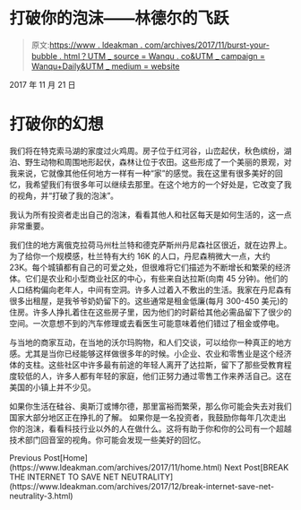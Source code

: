 # 打破你的泡沫——林德尔的飞跃

> 原文:[https://www . ldeakman . com/archives/2017/11/burst-your-bubble . html？UTM _ source = Wanqu . co&UTM _ campaign = Wanqu+Daily&UTM _ medium = website](https://www.ldeakman.com/archives/2017/11/burst-your-bubble.html?utm_source=wanqu.co&utm_campaign=Wanqu+Daily&utm_medium=website)





2017 年 11 月 21 日

# 打破你的幻想





我们将在特克索马湖的家度过火鸡周。房子位于红河谷，山峦起伏，秋色缤纷，湖泊、野生动物和周围地形起伏，森林让位于农田。这些形成了一个美丽的景观，对我来说，它就像其他任何地方一样有一种“家”的感觉。我在这里有很多美好的回忆，我希望我们有很多年可以继续去那里。在这个地方的一个好处是，它改变了我的视角，并“打破了我的泡沫”。

我认为所有投资者走出自己的泡沫，看看其他人和社区每天是如何生活的，这一点非常重要。

我们住的地方离俄克拉荷马州杜兰特和德克萨斯州丹尼森社区很近，就在边界上。为了给你一个规模感，杜兰特有大约 16K 的人口，丹尼森稍微大一点，大约 23K。每个城镇都有自己的可爱之处，但很难将它们描述为不断增长和繁荣的经济体。它们是农业和小型商业社区的中心，有些来自达拉斯(向南 45 分钟)。他们的人口结构偏向老年人，中间有空洞。许多人过着入不敷出的生活。我家在丹尼森有很多出租屋，是我爷爷奶奶留下的。这些通常是租金低廉(每月 300-450 美元)的住房。许多人挣扎着住在这些房子里，因为他们的时薪给其他必需品留下了很少的空间。一次意想不到的汽车修理或去看医生可能意味着他们错过了租金或停电。

与当地的商家互动，在当地的沃尔玛购物，和人们交谈，可以给你一种真正的地方感。尤其是当你已经能够这样做很多年的时候。小企业、农业和零售业是这个经济体的支柱。这些社区中许多最有前途的年轻人离开了达拉斯，留下了那些受教育程度较低的人，许多人都有年轻的家庭，他们正努力通过零售工作来养活自己。这在美国的小镇上并不少见。

如果你生活在硅谷、奥斯汀或博尔德，那里富裕而繁荣，那么你可能会失去对我们国家大部分地区正在挣扎的了解。 如果你是一名投资者，我鼓励你每年几次走出你的泡沫，看看科技行业以外的人在做什么。这将有助于你和你的公司有一个超越技术部门回音室的视角。你可能会发现一些美好的回忆。

<nav class="nav-next-prev-posts">Previous Post[Home](https://www.ldeakman.com/archives/2017/11/home.html) Next Post[BREAK THE INTERNET TO SAVE NET NEUTRALITY](https://www.ldeakman.com/archives/2017/12/break-internet-save-net-neutrality-3.html)</nav>




